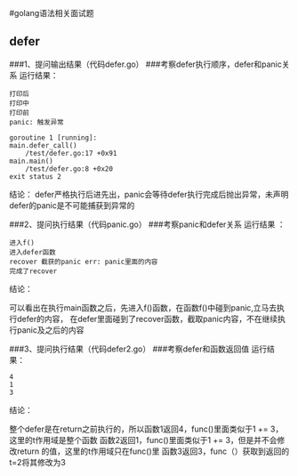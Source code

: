 #golang语法相关面试题
## defer
###1、提问输出结果（代码defer.go）
###考察defer执行顺序，defer和panic关系
运行结果： 
````
打印后
打印中
打印前
panic: 触发异常

goroutine 1 [running]:
main.defer_call()
	/test/defer.go:17 +0x91
main.main()
	/test/defer.go:8 +0x20
exit status 2
````
结论：
defer严格执行后进先出，panic会等待defer执行完成后抛出异常，未声明defer的panic是不可能捕获到异常的

###2、提问执行结果（代码panic.go）
###考察panic和defer关系
运行结果 ：
````
进入f()
进入defer函数
recover 截获的panic err: panic里面的内容
完成了recover
````
结论： 

可以看出在执行main函数之后，先进入f()函数，在函数f()中碰到panic,立马去执行defer的内容， 在defer里面碰到了recover函数，截取panic内容，不在继续执行panic及之后的内容

###3、提问执行结果（代码defer2.go）
###考察defer和函数返回值
运行结果：
````
4
1
3
````
结论：

整个defer是在return之前执行的，所以函数1返回4，func()里面类似于1 += 3，这里的t作用域是整个函数 函数2返回1，func()里面类似于1 += 3，但是并不会修改return 的值，这里的t作用域只在func()里 函数3返回3，func（）获取到返回的t=2将其修改为3